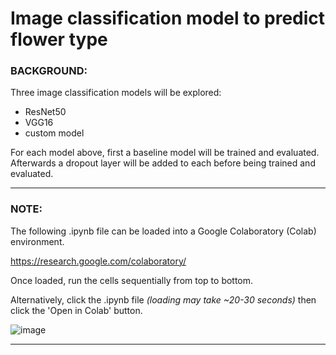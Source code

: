 # Image classification model to predict flower type


### BACKGROUND: 

Three image classification models will be explored:

- ResNet50
- VGG16
- custom model

For each model above, first a baseline model will be trained and evaluated. Afterwards a dropout layer will be added to each before being trained and evaluated.


---

### NOTE: 

The following .ipynb file can be loaded into a Google Colaboratory (Colab) environment. 

https://research.google.com/colaboratory/

Once loaded, run the cells sequentially from top to bottom.

Alternatively, click the .ipynb file _(loading may take ~20-30 seconds)_ then click the 'Open in Colab' button.

![image](https://user-images.githubusercontent.com/17456203/170380038-98cc73e6-6472-4b7a-b9b8-1deed347396c.png)

---
